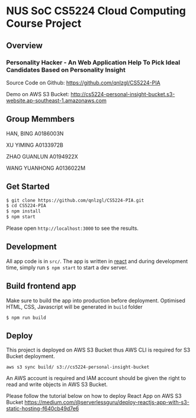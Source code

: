 # NUS SoC CS5224 Cloud Computing Course Project

## Overview
### Personality Hacker - An Web Application Help To Pick Ideal Candidates Based on Personality Insight 

Source Code on Github: https://github.com/qnlzgl/CS5224-PIA 

Demo on AWS S3 Bucket: http://cs5224-personal-insight-bucket.s3-website.ap-southeast-1.amazonaws.com

## Group Memmbers
HAN, BING       A0186003N

XU YIMING       A0133972B

ZHAO GUANLUN    A0194922X 

WANG YUANHONG   A0136022M

## Get Started

```bash
$ git clone https://github.com/qnlzgl/CS5224-PIA.git
$ cd CS5224-PIA
$ npm install
$ npm start
```

Please open `http://localhost:3000` to see the results. 

## Development

All app code is in `src/`. The app is written in [react](https://facebook.github.io/react/)
and during development time, simply run `$ npm start` to start a dev server.

## Build frontend app

Make sure to build the app into production before deployment. Optimised HTML, CSS, Javascript will be generated in `build` folder

`$ npm run build`

## Deploy

This project is deployed on AWS S3 Bucket thus AWS CLI is required for S3 Bucket deployment.

`aws s3 sync build/ s3://cs5224-personal-insight-bucket`

An AWS account is required and IAM account should be given the right to read and write objects in AWS S3 Bucket.

Please follow the tutorial below on how to deploy React App on AWS S3 Bucket
https://medium.com/@serverlessguru/deploy-reactjs-app-with-s3-static-hosting-f640cb49d7e6
